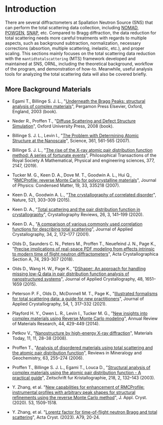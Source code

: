 Introduction
===

There are several diffractometers at Spallation Neutron Source (SNS) that can perform the total scattering data collection, including [NOMAD](https://neutrons.ornl.gov/nomad), [POWGEN](https://neutrons.ornl.gov/powgen), [SNAP](https://sns.gov/snap), etc. Compared to Bragg diffraction, the data reduction for total scattering needs more careful treatments with regards to multiple aspects, such as background subtraction, normalization, necessary corrections (absortion, multiple scattering, inelastic, etc.), and proper scaling. This sections mainly focuses on the total scattering data reduction with the `mantidtotalscattering` (MTS) framework developed and maintained at SNS, ORNL, including the theoretical background, workflow of the program, and demonstration of how-to. Meanwhile, useful analysis tools for analyzing the total scattering data will also be covered briefly.

## More Background Materials

- Egami T., Billinge S. J. L., "[Underneath the Bragg Peaks: structural analysis of complex materials](https://www.elsevier.com/books/underneath-the-bragg-peaks/egami/978-0-08-097133-9)", Pergamon Press Elsevier, Oxford, England, 2003 (book).

- Neder R., Proffen T., "[Diffuse Scattering and Defect Structure Simulation](https://oxford.universitypressscholarship.com/view/10.1093/acprof:oso/9780199233694.001.0001/acprof-9780199233694)", Oxford University Press, 2008 (book).

- Billinge S. J. L., Levin I., "[The Problem with Determining Atomic Structure at the Nanoscale](https://science.sciencemag.org/content/316/5824/561)", Science, 361, 561-565 (2007).

- Billinge S. J. L., "[The rise of the X-ray atomic pair distribution function method: A series of fortunate events](https://doi.org/10.1098/rsta.2018.0413)", Philosophical Transactions of the Royal Society A Mathematical, Physical and engineering sciences, 377, 2147, (2019).

- Tucker M. G., Keen D. A., Dove M. T., Goodwin A. L., Hui Q., "[RMCProfile: reverse Monte Carlo for polycrystalline materials](https://iopscience.iop.org/article/10.1088/0953-8984/19/33/335218/meta)", Journal of Physics: Condensed Matter, 19, 33, 335218 (2007).

- Keen D. A., Goodwin A. L., "[The crystallography of correlated disorder](http://dx.doi.org/10.1038/nature14453)", Nature, 521, 303–309 (2015).

- Keen D. A., "[Total scattering and the pair distribution function in crystallography](https://dx.doi.org/10.1080/0889311X.2020.1797708)", Crystallography Reviews, 26, 3, 141–199 (2020).

- Keen D. A., "[A comparison of various commonly used correlation functions for describing total scattering](https://dx.doi.org/10.1107/S0021889800019993)", Journal of Applied Crystallography, 34, 2, 172–177 (2001).

- Olds D., Saunders C. N., Peters M., Proffen T., Neuefeind J. N., Page K., "[Precise implications of real-space PDF modeling from effects intrinsic to modern time of flight neutron diffractometers](https://scripts.iucr.org/cgi-bin/paper?S2053273318003224)", Acta Crystallographica Section A, 74, 293-307 (2018).

- Olds D., Wang H. W., Page K., "[DShaper: An approach for handling missing low-Q data in pair distribution function analysis of nanostructured systems](https://doi.org/10.1107/S1600576715016581)", Journal of Applied Crystallography, 48, 1651–1659 (2015).

- Peterson P. F., Olds D., McDonnell M. T., Page K., "[Illustrated formalisms for total scattering data: a guide for new practitioners](http://dx.doi.org/10.1107/s1600576720015630)", Journal of Applied Crystallography, 54, 1, 317–332 (2021).

- Playford H. Y., Owen L. R., Levin I., Tucker M. G., "[New insights into complex materials using Reverse Monte Carlo modeling](http://dx.doi.org/10.1146/annurev-matsci-071312-121712)", Annual Review of Materials Research, 44, 429-449 (2014).

- Petkov V., "[Nanostructure by high-energy X-ray diffraction](https://doi.org/10.1016/S1369-7021(08)70236-0)", Materials Today, 11, 11, 28–38 (2008).

- Proffen T., "[Analysis of disordered materials using total scattering and the atomic pair distribution function](https://dx.doi.org/10.2138/rmg.2006.63.11)", Reviews in Mineralogy and Geochemistry, 63, 255–274 (2006).

- Proffen T., Billinge S. J. L., Egami T., Louca D., "[Structural analysis of complex materials using the atomic pair distribution function - A practical guide](https://doi.org/10.1524/zkri.218.2.132.20664)", Zeitschrift fur Kristallographie, 218, 2, 132–143 (2003).

- Y. Zhang, et al. "[New capabilities for enhancement of RMCProfile: instrumental profiles with arbitrary peak shapes for structural refinements using the reverse Monte Carlo method](https://doi.org/10.1107/S1600576720013254)", J. Appl. Cryst. (2020). 53, 1509-1518.

- Y. Zhang, et al. "[Lorentz factor for time-of-flight neutron Bragg and total scattering](https://doi.org/10.1107/S2053273322010427)", Acta Cryst. (2023). A79, 20-24.